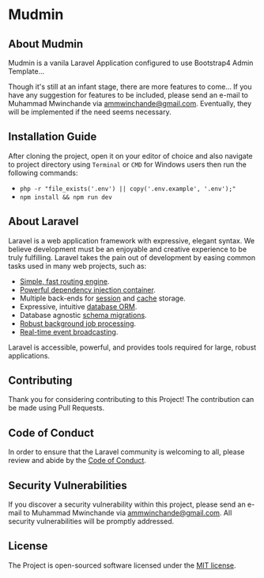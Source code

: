 # Mudmin

## About Mudmin

Mudmin is a vanila Laravel Application configured to use Bootstrap4 Admin Template...

Though it's still at an infant stage, there are more features to come... If you have any suggestion for features to be included, please send an e-mail to Muhammad Mwinchande via [ammwinchande@gmail.com](mailto:ammwinchande@gmail.com). Eventually, they will be implemented if the need seems necessary.

## Installation Guide

After cloning the project, open it on your editor of choice and also navigate to project directory using `Terminal` or `CMD` for Windows users then run the following commands:
- `php -r "file_exists('.env') || copy('.env.example', '.env');"`
- `npm install && npm run dev`

## About Laravel

Laravel is a web application framework with expressive, elegant syntax. We believe development must be an enjoyable and creative experience to be truly fulfilling. Laravel takes the pain out of development by easing common tasks used in many web projects, such as:

- [Simple, fast routing engine](https://laravel.com/docs/routing).
- [Powerful dependency injection container](https://laravel.com/docs/container).
- Multiple back-ends for [session](https://laravel.com/docs/session) and [cache](https://laravel.com/docs/cache) storage.
- Expressive, intuitive [database ORM](https://laravel.com/docs/eloquent).
- Database agnostic [schema migrations](https://laravel.com/docs/migrations).
- [Robust background job processing](https://laravel.com/docs/queues).
- [Real-time event broadcasting](https://laravel.com/docs/broadcasting).

Laravel is accessible, powerful, and provides tools required for large, robust applications.

## Contributing

Thank you for considering contributing to this Project! The contribution can be made using Pull Requests.

## Code of Conduct

In order to ensure that the Laravel community is welcoming to all, please review and abide by the [Code of Conduct](https://laravel.com/docs/contributions#code-of-conduct).

## Security Vulnerabilities

If you discover a security vulnerability within this project, please send an e-mail to Muhammad Mwinchande via [ammwinchande@gmail.com](mailto:ammwinchande@gmail.com). All security vulnerabilities will be promptly addressed.

## License

The Project is open-sourced software licensed under the [MIT license](https://opensource.org/licenses/MIT).
